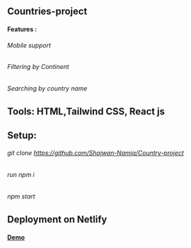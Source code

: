 ## Countries-project
#### Features :
###### Mobile support
###### Filtering by Continent 
###### Searching by country name

## Tools: HTML,Tailwind CSS, React js

## Setup:  
###### git clone https://github.com/Shajwan-Namiq/Country-project
###### run npm i 
###### npm start 



## Deployment on Netlify
####  <a href=" https://main--famous-horse-b91d35.netlify.app/">Demo </a>      

